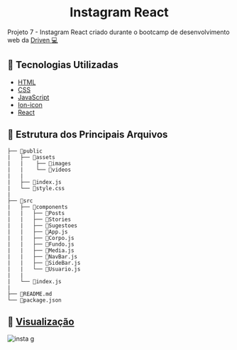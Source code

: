 <h1 align="center">Instagram React</h1>

Projeto 7 - Instagram React criado durante o bootcamp de desenvolvimento web da <a href="https://www.driven.com.br/" target="_blank">Driven :computer:</a>

## :robot: Tecnologias Utilizadas

- [HTML](https://developer.mozilla.org/pt-BR/docs/Web/HTML)
- [CSS](https://www.w3schools.com/css/)
- [JavaScript](https://developer.mozilla.org/pt-BR/docs/Web/JavaScript)
- [Ion-icon](https://ionic.io/ionicons)
- [React](https://pt-br.reactjs.org/)

## :file_folder: Estrutura dos Principais Arquivos

```
├── 📁public
|   ├── 📁assets
|   |    ├── 📁images
|   |    └── 📁videos
|   |
|   ├── 📄index.js
|   └── 📄style.css
|
├── 📁src
|   ├── 📁components
|   |   ├── 📁Posts
|   |   ├── 📁Stories
|   |   ├── 📁Sugestoes
|   |   ├── 📄App.js
|   |   ├── 📄Corpo.js
|   |   ├── 📄Fundo.js
|   |   ├── 📄Media.js
|   |   ├── 📄NavBar.js
|   |   ├── 📄SideBar.js
|   |   └── 📄Usuario.js
|   |
|   └── 📄index.js
|
├── 📄README.md
└── 📄package.json

```

## :eyes: [Visualização](https://guilhiz-react-instagram.netlify.app/)
![insta](https://user-images.githubusercontent.com/109693663/202932771-1261d957-51ea-4e3e-a062-780f1f97a3e4.gif)
g